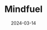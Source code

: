 ---  
layout: startup_page  
title: "Mindfuel"  
id: "mindfuel.ai"  
permalink: "/mindfuelmindfuel.ai03142024/"  
website: "https://mindfuel.ai/"  
funding_round: "Seed"  
funding_amount: "€3.75M"  
investors: "Project A Ventures"  
about: "Mindfuel is a data product management company that helps organizations maximize the value of their data initiatives. Its software, Delight, incorporates product management principles into data management, providing AI-driven portfolio management and facilitating communication between data and business teams. This allows data leaders to demonstrate the ROI of their data investments and prioritize initiatives strategically."  
markets: "Data Management, AI, SaaS, B2B, Database Software"  
hq: "Munich, Bavaria, Germany"  
founded_year: "2019"  
linkedin: "https://www.linkedin.com/company/mindfuelai/"  
twitter: ""  
instagram: ""  
facebook: ""  
crunchbase: "https://www.crunchbase.com/organization/mindfuel-81d5"  
pitchbook: "https://pitchbook.com/profiles/company/519364-54"  

date_display: "14-Mar-2024"  
date: "2024-03-14"

# SEO Optimization  
meta_title: "Mindfuel - Seed Funding (€3.75M)"  
meta_description: "Mindfuel, Mindfuel is a data product management company that helps organizations maximize the value of their data initiatives. Its software, Delight, incorporat..."  
meta_keywords: "Mindfuel, Data Management, AI, SaaS, B2B, Database Software, Seed funding"  
canonical_url: "https://startup.projectstartups.com/mindfuelmindfuel.ai03142024/"  
---